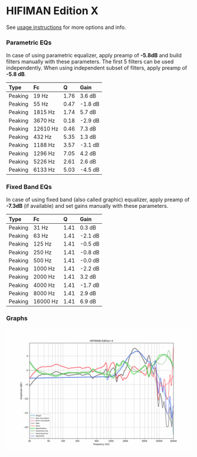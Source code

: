 # HIFIMAN Edition X
See [usage instructions](https://github.com/jaakkopasanen/AutoEq#usage) for more options and info.

### Parametric EQs
In case of using parametric equalizer, apply preamp of **-5.8dB** and build filters manually
with these parameters. The first 5 filters can be used independently.
When using independent subset of filters, apply preamp of **-5.8 dB**.

| Type    | Fc       |    Q | Gain    |
|:--------|:---------|:-----|:--------|
| Peaking | 19 Hz    | 1.76 | 3.6 dB  |
| Peaking | 55 Hz    | 0.47 | -1.8 dB |
| Peaking | 1815 Hz  | 1.74 | 5.7 dB  |
| Peaking | 3670 Hz  | 0.18 | -2.9 dB |
| Peaking | 12610 Hz | 0.46 | 7.3 dB  |
| Peaking | 432 Hz   | 5.35 | 1.3 dB  |
| Peaking | 1188 Hz  | 3.57 | -3.1 dB |
| Peaking | 1296 Hz  | 7.05 | 4.2 dB  |
| Peaking | 5226 Hz  | 2.61 | 2.6 dB  |
| Peaking | 6133 Hz  | 5.03 | -4.5 dB |

### Fixed Band EQs
In case of using fixed band (also called graphic) equalizer, apply preamp of **-7.3dB**
(if available) and set gains manually with these parameters.

| Type    | Fc       |    Q | Gain    |
|:--------|:---------|:-----|:--------|
| Peaking | 31 Hz    | 1.41 | 0.3 dB  |
| Peaking | 63 Hz    | 1.41 | -2.1 dB |
| Peaking | 125 Hz   | 1.41 | -0.5 dB |
| Peaking | 250 Hz   | 1.41 | -0.8 dB |
| Peaking | 500 Hz   | 1.41 | -0.0 dB |
| Peaking | 1000 Hz  | 1.41 | -2.2 dB |
| Peaking | 2000 Hz  | 1.41 | 3.2 dB  |
| Peaking | 4000 Hz  | 1.41 | -1.7 dB |
| Peaking | 8000 Hz  | 1.41 | 2.9 dB  |
| Peaking | 16000 Hz | 1.41 | 6.9 dB  |

### Graphs
![](./HIFIMAN%20Edition%20X.png)